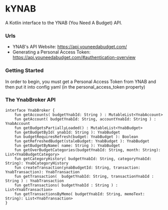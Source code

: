 # kYNAB
A Kotlin interface to the YNAB (You Need A Budget) API.

### Urls

* YNAB's API Website: https://api.youneedabudget.com/
* Generating a Personal Access Token: https://api.youneedabudget.com/#authentication-overview

### Getting Started

In order to begin, you must get a Personal Access Token from YNAB and then put it into config yaml (in the personal_access_token property)

### The YnabBroker API

```
interface YnabBroker {
    fun getAccounts( budgetYnabId: String ) : MutableList<YnabAccount>
    fun getAccount( budgetYnabId: String, accountYnabId: String ) : YnabAccount
    fun getBudgetsPartiallyLoaded() : MutableList<YnabBudget>
    fun getBudgetById( ynabId: String ): YnabBudget
    fun budgetRequiresRefresh(budget: YnabBudget ): Boolean
    fun getRefreshedBudget(staleBudget: YnabBudget ): YnabBudget
    fun getBudgetByName( name: String ): YnabBudget
    fun getOverBudgetCategories(budgetYnabId: String, month: String): List<YnabBudgetCategory>
    fun getCategoryHistory( budgetYnabId: String, categoryYnabId: String): YnabCategoryHistory
    fun createTransaction(ynabBudgetId: String, transaction: YnabTransaction): YnabTransaction
    fun getTransaction(  budgetYnabId: String, transactionYnabId : String ) : YnabTransaction
    fun getTransactions( budgetYnabId : String ) : List<YnabTransaction>
    fun getTransactionsByMemo( budgetYnabId: String, memoText: String): List<YnabTransaction>
}
```
